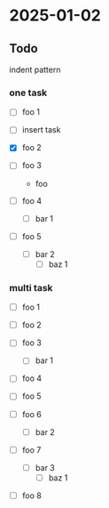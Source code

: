 # 2025-01-02

## Todo

indent pattern

### one task

- [ ] foo 1

- [ ] insert task

- [x] foo 2

- [ ] foo 3
  - foo

- [ ] foo 4
  - [ ] bar 1

- [ ] foo 5
  - [ ] bar 2
    - [ ] baz 1

### multi task

- [ ] foo 1
- [ ] foo 2

- [ ] foo 3
  - [ ] bar 1
- [ ] foo 4

- [ ] foo 5
- [ ] foo 6
  - [ ] bar 2

- [ ] foo 7
  - [ ] bar 3
    - [ ] baz 1
- [ ] foo 8

